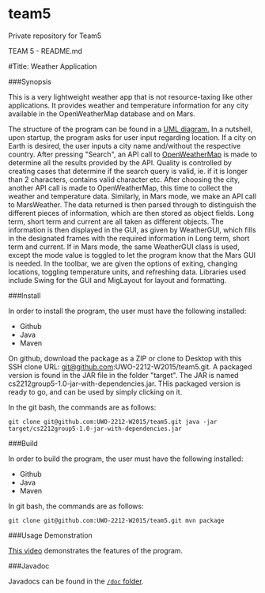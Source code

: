 # team5
Private repository for Team5

TEAM 5 - README.md


#Title: Weather Application

###Synopsis

This is a very lightweight weather app that is not resource-taxing like other applications. It provides weather and temperature information for any city available in the OpenWeatherMap database and on Mars. 

The structure of the program can be found in a [UML diagram.](https://i.imgur.com/hg67sQZ.png) In a nutshell, upon startup, the program asks for user input regarding location. If a city on Earth is desired, the user inputs a city name and/without the respective country. After pressing "Search", an API call to [OpenWeatherMap](http://openweathermap.org/api) is made to determine all the results provided by the API. Quality is controlled by creating cases that determine if the search query is valid, ie. if it is longer than 2 characters, contains valid character etc. After choosing the city, another API call is made to OpenWeatherMap, this time to collect the weather and temperature data. Similarly, in Mars mode, we make an API call to MarsWeather. The data returned is then parsed through to distinguish the different pieces of information, which are then stored as object fields. Long term, short term and current are all taken as different objects. The information is then displayed in the GUI, as given by WeatherGUI, which fills in the designated frames with the required information in Long term, short term and current. If in Mars mode, the same WeatherGUI class is used, except the mode value is toggled to let the program know that the Mars GUI is needed. In the toolbar, we are given the options of exiting, changing locations, toggling temperature units, and refreshing data. Libraries used include Swing for the GUI and MigLayout for layout and formatting.

###Install

In order to install the program, the user must have the following installed:

* Github
* Java
* Maven

On github, download the package as a ZIP or clone to Desktop with this SSH clone URL: git@github.com:UWO-2212-W2015/team5.git. A packaged version is found in the JAR file in the folder "target". The JAR is named cs2212group5-1.0-jar-with-dependencies.jar. THis packaged version is ready to go, and can be used by simply clicking on it.

In the git bash, the commands are as follows:

`git clone git@github.com:UWO-2212-W2015/team5.git
java -jar target/cs2212group5-1.0-jar-with-dependencies.jar`

###Build

In order to build the program, the user must have the following installed:

* Github
* Java
* Maven

In git bash, the commands are as follows:

`git clone git@github.com:UWO-2212-W2015/team5.git
mvn package`

###Usage Demonstration

[This video]() demonstrates the features of the program.

###Javadoc

Javadocs can be found in the [`/doc` folder](https://github.com/UWO-2212-W2015/team5/tree/master/doc).
